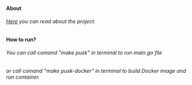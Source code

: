 #### About 
###### [Here](https://github.com/01-edu/public/tree/master/subjects/groupie-tracker) you can read about the project.

#### How to run?

###### You can call comand "make pusk" in terminal to run main.go file
###### or call comand "make pusk-docker" in terminal to build Docker image and run container.